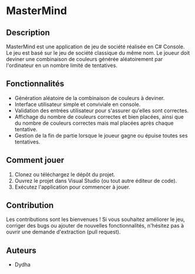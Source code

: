 # MasterMind

## Description
MasterMind est une application de jeu de société réalisée en C# Console. Le jeu est basé sur le jeu de société classique du même nom. Le joueur doit deviner une combinaison de couleurs générée aléatoirement par l'ordinateur en un nombre limité de tentatives.

## Fonctionnalités
- Génération aléatoire de la combinaison de couleurs à deviner.
- Interface utilisateur simple et conviviale en console.
- Validation des entrées utilisateur pour s'assurer qu'elles sont correctes.
- Affichage du nombre de couleurs correctes et bien placées, ainsi que du nombre de couleurs correctes mais mal placées après chaque tentative.
- Gestion de la fin de partie lorsque le joueur gagne ou épuise toutes ses tentatives.

## Comment jouer
1. Clonez ou téléchargez le dépôt du projet.
2. Ouvrez le projet dans Visual Studio (ou tout autre éditeur de code).
3. Exécutez l'application pour commencer à jouer.

## Contribution
Les contributions sont les bienvenues ! Si vous souhaitez améliorer le jeu, corriger des bugs ou ajouter de nouvelles fonctionnalités, n'hésitez pas à ouvrir une demande d'extraction (pull request).

## Auteurs
- Dydha

